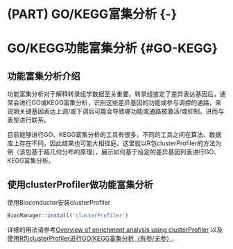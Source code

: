 
# (PART) GO/KEGG富集分析 {-}

# GO/KEGG功能富集分析 {#GO-KEGG}

## 功能富集分析介绍
功能富集分析对于解释转录组学数据至关重要。转录组鉴定了差异表达基因后，通常会进行GO或KEGG富集分析，识别这些差异基因的功能或参与调控的通路，来说明关键基因表达上调/或下调后可能会导致哪功能或通路被激活/或抑制，进而与表型进行联系。

目前能够进行GO、KEGG富集分析的工具有很多，不同的工具之间在算法、数据库上存在不同，因此结果也可能大相径庭。这里就以R包clusterProfiler的方法为例（该包基于超几何分布的原理），展示如何基于给定的差异基因列表进行GO、KEGG富集分析。


## 使用clusterProfiler做功能富集分析

使用Bioconductor安装clusterProfiler


```r
BiocManager::install('clusterProfiler')
```

详细的用法请参考[Overview of enrichment analysis using clusterProfiler](https://yulab-smu.top/biomedical-knowledge-mining-book/enrichment-overview.html) 以及 [使用R包clusterProfiler进行GO/KEGG富集分析（有参/无参）](https://zhuanlan.zhihu.com/p/561522453).

